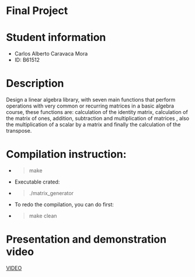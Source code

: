 # Final Project

# Student information
- Carlos Alberto Caravaca Mora
- ID: B61512

# Description
Design a linear algebra library, with seven main functions that perform operations with very common or recurring matrices in a basic algebra course, these functions are: calculation of the identity matrix, calculation of the matrix of ones, addition, subtraction and multiplication of matrices , also the multiplication of a scalar by a matrix and finally the calculation of the transpose.

# Compilation instruction:
 - > make
 - Executable crated:
 - > ./matrix_generator
 - To redo the compilation, you can do first:
 - > make clean


# Presentation and demonstration video
[VIDEO](ttps://www.youtube.com/watch?v=ZQnMuC3SR4M&t)
